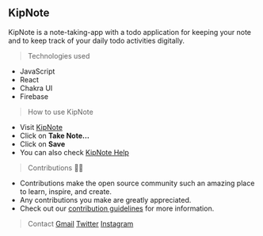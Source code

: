 ## KipNote

KipNote is a note-taking-app with a todo application for keeping your note and to keep track of your daily todo activities digitally.

> Technologies used
- JavaScript
- React
- Chakra UI
- Firebase

> How to use KipNote
- Visit [KipNote](KipNote.netlify.app)
- Click on **Take Note...**
- Click on **Save**
- You can also check [KipNote Help](KipNote.netlify.app/help)

> Contributions 👨‍💻
- Contributions make the open source community such an amazing place to learn, inspire, and create.
- Any contributions you make are greatly appreciated.
- Check out our [contribution guidelines](./CONTRIBUTING.md) for more information.

> Contact
[Gmail](mailto:mkinggrafix@gmail.com) 
[Twitter](https://twitter.com/codeboyfriend)
[Instagram](https://instagram.com/codeboyfriend)
